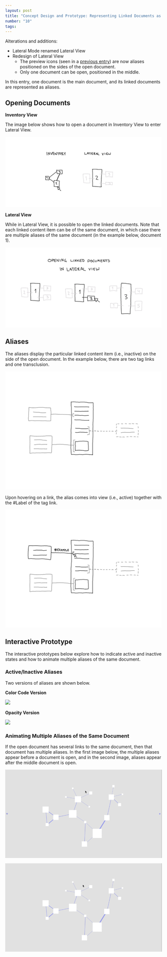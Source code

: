 ```yaml
---
layout: post
title: "Concept Design and Prototype: Representing Linked Documents as Aliases"
number: "10"
tags:
---
```


Alterations and additions:
- Lateral Mode renamed Lateral View
- Redesign of Lateral View
	- The preview icons (seen in a [previous entry](08)) are now aliases positioned on the sides of the open document.
	- Only one document can be open, positioned in the middle.

In this entry, one document is the main document, and its linked documents are represented as aliases.

## Opening Documents

**Inventory View**

The image below shows how to open a document in Inventory View to enter Lateral View.

![](assets/inventory_to_lateral.png)

**Lateral View**

While in Lateral View, it is possible to open the linked documents. Note that each linked content item can be of the same document, in which case there are multiple aliases of the same document (in the example below, document 1).

![](assets/lateral_view_opening_documents.png)

## Aliases

The aliases display the particular linked content item (i.e., inactive) on the side of the open document. In the example below, there are two tag links and one transclusion.

![](assets/lateral_mode_01.png)

Upon hovering on a link, the alias comes into view (i.e., active) together with the \#Label of the tag link.

![](assets/lateral_mode_02.png)

## Interactive Prototype

The interactive prototypes below explore how to indicate active and inactive states and how to animate multiple aliases of the same document.

### Active/Inactive Aliases

Two versions of aliases are shown below.

**Color Code Version**

![](assets/test_03_color.gif)

**Opacity Version**

![](assets/test_03_opacity.gif)

### Animating Multiple Aliases of the Same Document

If the open document has several links to the same document, then that document has multiple aliases. In the first image below, the multiple aliases appear before a document is open, and in the second image, aliases appear after the middle document is open.

![](assets/test_03_split_before.gif)

![](assets/test_03_split_after.gif)

